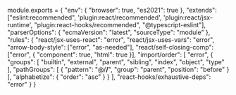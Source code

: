 module.exports = {
    "env": {
        "browser": true,
        "es2021": true
    },
    "extends": ["eslint:recommended", 'plugin:react/recommended', 'plugin:react/jsx-runtime', "plugin:react-hooks/recommended", "@typescript-eslint"],
    "parserOptions": {
        "ecmaVersion": "latest",
        "sourceType": "module"
    },
    "rules": {
        "react/jsx-uses-react": "error",
        "react/jsx-uses-vars": "error",
        "arrow-body-style": ["error", "as-needed"],
        "react/self-closing-comp": ["error", { "component": true, "html": true }],
        "import/order": [
            "error",
            {
                "groups": [
                    "builtin",
                    "external",
                    "parent",
                    "sibling",
                    "index",
                    "object",
                    "type"
                ],
                "pathGroups": [
                    {
                        "pattern": "@/**/**",
                        "group": "parent",
                        "position": "before"
                    }
                ],
                "alphabetize": { "order": "asc" }
            }
        ],
        "react-hooks/exhaustive-deps": "error"
    }
}